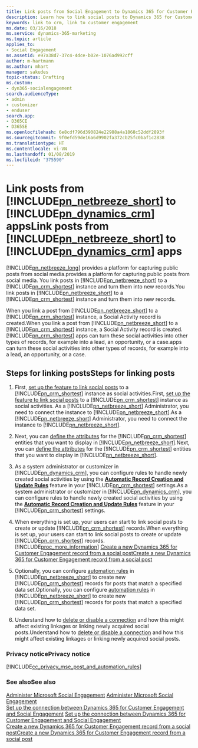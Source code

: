 ```yaml
---
title: Link posts from Social Engagement to Dynamics 365 for Customer Engagement | Microsoft Docs
description: Learn how to link social posts to Dynamics 365 for Customer Engagement and create new case or lead records.
keywords: link to crm, link to customer engagement
ms.date: 03/16/2018
ms.service: dynamics-365-marketing
ms.topic: article
applies_to:
- Social Engagement
ms.assetid: e97a38d7-37c4-4dce-b02e-1076ad992cff
author: m-hartmann
ms.author: mhart
manager: sakudes
topic-status: Drafting
ms.custom:
- dyn365-socialengagement
search.audienceType:
- admin
- customizer
- enduser
search.app:
- D365CE
- D365SE
ms.openlocfilehash: 6e8cdf796d390824e22988a4a1868c52ddf2893f
ms.sourcegitcommit: 9f0efd59de16a6d9902fa372cb25fc0baf1c2838
ms.translationtype: HT
ms.contentlocale: vi-VN
ms.lasthandoff: 01/08/2019
ms.locfileid: "375590"
---
```

# <a name="link-posts-from-includepnnetbreezeshortincludespn-social-engagement-shortmd-to-includepndynamicscrmincludespn-dynamics-crmmd-apps"></a><span data-ttu-id="eba0e-104">Link posts from [!INCLUDE[pn_netbreeze_short](../includes/pn-social-engagement-short.md)] to [!INCLUDE[pn_dynamics_crm](../includes/pn-dynamics-crm.md)] apps</span><span class="sxs-lookup"><span data-stu-id="eba0e-104">Link posts from [!INCLUDE[pn_netbreeze_short](../includes/pn-social-engagement-short.md)] to [!INCLUDE[pn_dynamics_crm](../includes/pn-dynamics-crm.md)] apps</span></span>

[!INCLUDE[pn_netbreeze_long](../includes/pn-social-engagement-long.md)] <span data-ttu-id="eba0e-105">provides a platform for capturing public posts from social media.</span><span class="sxs-lookup"><span data-stu-id="eba0e-105">provides a platform for capturing public posts from social media.</span></span> <span data-ttu-id="eba0e-106">You link posts in [!INCLUDE[pn_netbreeze_short](../includes/pn-social-engagement-short.md)] to a [!INCLUDE[pn_crm_shortest](../includes/pn-crm-shortest.md)] instance and turn them into new records.</span><span class="sxs-lookup"><span data-stu-id="eba0e-106">You link posts in [!INCLUDE[pn_netbreeze_short](../includes/pn-social-engagement-short.md)] to a [!INCLUDE[pn_crm_shortest](../includes/pn-crm-shortest.md)] instance and turn them into new records.</span></span>

<span data-ttu-id="eba0e-107">When you link a post from [!INCLUDE[pn_netbreeze_short](../includes/pn-social-engagement-short.md)] to a [!INCLUDE[pn_crm_shortest](../includes/pn-crm-shortest.md)] instance, a Social Activity record is created.</span><span class="sxs-lookup"><span data-stu-id="eba0e-107">When you link a post from [!INCLUDE[pn_netbreeze_short](../includes/pn-social-engagement-short.md)] to a [!INCLUDE[pn_crm_shortest](../includes/pn-crm-shortest.md)] instance, a Social Activity record is created.</span></span> [!INCLUDE[pn_crm_shortest](../includes/pn-crm-shortest.md)] <span data-ttu-id="eba0e-108">apps can turn these social activities into other types of records, for example into a lead, an opportunity, or a case.</span><span class="sxs-lookup"><span data-stu-id="eba0e-108">apps can turn these social activities into other types of records, for example into a lead, an opportunity, or a case.</span></span>
  
## <a name="steps-for-linking-posts"></a><span data-ttu-id="eba0e-109">Steps for linking posts</span><span class="sxs-lookup"><span data-stu-id="eba0e-109">Steps for linking posts</span></span>  

1. <span data-ttu-id="eba0e-110">First, [set up the feature to link social posts](connect-dynamics-365-social-engagement.md) to a [!INCLUDE[pn_crm_shortest](../includes/pn-crm-shortest.md)] instance as social activities.</span><span class="sxs-lookup"><span data-stu-id="eba0e-110">First, [set up the feature to link social posts](connect-dynamics-365-social-engagement.md) to a [!INCLUDE[pn_crm_shortest](../includes/pn-crm-shortest.md)] instance as social activities.</span></span> <span data-ttu-id="eba0e-111">As a [!INCLUDE[pn_netbreeze_short](../includes/pn-social-engagement-short.md)] Administrator, you need to connect the instance to [!INCLUDE[pn_netbreeze_short](../includes/pn-social-engagement-short.md)].</span><span class="sxs-lookup"><span data-stu-id="eba0e-111">As a [!INCLUDE[pn_netbreeze_short](../includes/pn-social-engagement-short.md)] Administrator, you need to connect the instance to [!INCLUDE[pn_netbreeze_short](../includes/pn-social-engagement-short.md)].</span></span>   
  
2. <span data-ttu-id="eba0e-112">Next, you can [define the attributes](create-dynamics-365-record-from-social-post.md) for the [!INCLUDE[pn_crm_shortest](../includes/pn-crm-shortest.md)] entities that you want to display in [!INCLUDE[pn_netbreeze_short](../includes/pn-social-engagement-short.md)].</span><span class="sxs-lookup"><span data-stu-id="eba0e-112">Next, you can [define the attributes](create-dynamics-365-record-from-social-post.md) for the [!INCLUDE[pn_crm_shortest](../includes/pn-crm-shortest.md)] entities that you want to display in [!INCLUDE[pn_netbreeze_short](../includes/pn-social-engagement-short.md)].</span></span>   
  
3. <span data-ttu-id="eba0e-113">As a system administrator or customizer in [!INCLUDE[pn_dynamics_crm](../includes/pn-dynamics-crm.md)], you can configure rules to handle newly created social activities by using the [**Automatic Record Creation and Update Rules**](configure-automatic-record-creation.md) feature in your [!INCLUDE[pn_crm_shortest](../includes/pn-crm-shortest.md)] settings.</span><span class="sxs-lookup"><span data-stu-id="eba0e-113">As a system administrator or customizer in [!INCLUDE[pn_dynamics_crm](../includes/pn-dynamics-crm.md)], you can configure rules to handle newly created social activities by using the [**Automatic Record Creation and Update Rules**](configure-automatic-record-creation.md) feature in your [!INCLUDE[pn_crm_shortest](../includes/pn-crm-shortest.md)] settings.</span></span>   
  
4. <span data-ttu-id="eba0e-114">When everything is set up, your users can start to link social posts to create or update [!INCLUDE[pn_crm_shortest](../includes/pn-crm-shortest.md)] records.</span><span class="sxs-lookup"><span data-stu-id="eba0e-114">When everything is set up, your users can start to link social posts to create or update [!INCLUDE[pn_crm_shortest](../includes/pn-crm-shortest.md)] records.</span></span>   
   [!INCLUDE[proc_more_information](../includes/proc-more-information.md)] <span data-ttu-id="eba0e-115">[Create a new Dynamics 365 for Customer Engagement record from a social post](create-dynamics-365-record-from-social-post.md)</span><span class="sxs-lookup"><span data-stu-id="eba0e-115">[Create a new Dynamics 365 for Customer Engagement record from a social post](create-dynamics-365-record-from-social-post.md)</span></span>  
  
5. <span data-ttu-id="eba0e-116">Optionally, you can configure [automation rules](automation-rules.md) in [!INCLUDE[pn_netbreeze_short](../includes/pn-social-engagement-short.md)] to create new [!INCLUDE[pn_crm_shortest](../includes/pn-crm-shortest.md)] records for posts that match a specified data set.</span><span class="sxs-lookup"><span data-stu-id="eba0e-116">Optionally, you can configure [automation rules](automation-rules.md) in [!INCLUDE[pn_netbreeze_short](../includes/pn-social-engagement-short.md)] to create new [!INCLUDE[pn_crm_shortest](../includes/pn-crm-shortest.md)] records for posts that match a specified data set.</span></span>   
  
6. <span data-ttu-id="eba0e-117">Understand how to [delete or disable a connection](manage-connection-dynamics-365-social-engagement.md) and how this might affect existing linkages or linking newly acquired social posts.</span><span class="sxs-lookup"><span data-stu-id="eba0e-117">Understand how to [delete or disable a connection](manage-connection-dynamics-365-social-engagement.md) and how this might affect existing linkages or linking newly acquired social posts.</span></span>   
  
### <a name="privacy-notice"></a><span data-ttu-id="eba0e-118">Privacy notice</span><span class="sxs-lookup"><span data-stu-id="eba0e-118">Privacy notice</span></span> 
 
 [!INCLUDE[cc_privacy_mse_post_and_automation_rules](../includes/cc-privacy-mse-post-and-automation-rules.md)]  
  
### <a name="see-also"></a><span data-ttu-id="eba0e-119">See also</span><span class="sxs-lookup"><span data-stu-id="eba0e-119">See also</span></span>  

 <span data-ttu-id="eba0e-120">[Administer Microsoft Social Engagement](administer-microsoft-social-engagement.md) </span><span class="sxs-lookup"><span data-stu-id="eba0e-120">[Administer Microsoft Social Engagement](administer-microsoft-social-engagement.md) </span></span>  
 <span data-ttu-id="eba0e-121">[Set up the connection between Dynamics 365 for Customer Engagement and Social Engagement](connect-dynamics-365-social-engagement.md) </span><span class="sxs-lookup"><span data-stu-id="eba0e-121">[Set up the connection between Dynamics 365 for Customer Engagement and Social Engagement](connect-dynamics-365-social-engagement.md) </span></span>  
 [<span data-ttu-id="eba0e-122">Create a new Dynamics 365 for Customer Engagement record from a social post</span><span class="sxs-lookup"><span data-stu-id="eba0e-122">Create a new Dynamics 365 for Customer Engagement record from a social post</span></span>](create-dynamics-365-record-from-social-post.md)
